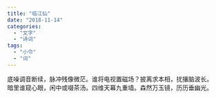 ```yaml
---
title: "临江仙"
date: "2018-11-14"
categories: 
  - "文字"
  - "诗词"
tags: 
  - "小令"
  - "词"
---
```


底噪调音断续，脉冲残像微茫。谁将电视置磁场？披离求本相，扰攘脑波长。    暗里谁窥心眼，闲中或啜茶汤。四维天幕九重墙。森然万玉镜，历历垂幽光。
